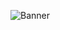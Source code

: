 ![Banner](https://github.com/GreenSpeedBR/RivalsBR/assets/23565102/38782a9e-b021-40db-93fc-6ecb276c7727)
